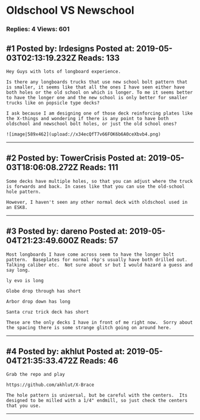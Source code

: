 # Oldschool VS Newschool

### Replies: 4 Views: 601

## \#1 Posted by: lrdesigns Posted at: 2019-05-03T02:13:19.232Z Reads: 133

```
Hey Guys with lots of longboard experience. 

Is there any longboards trucks that use new school bolt pattern that is smaller, it seems like that all the ones I have seen either have both holes or the old school on which is longer. To me it seems better to have the longer one and the new school is only better for smaller trucks like on popsicle type decks?

I ask because I am designing one of those deck reinforcing plates like the X-things and wondering if there is any point to have both oldschool and newschool bolt holes, or just the old school ones?

![image|589x462](upload://x34ecQfT7v66FOK6b6A0ceXbvb4.png)
```

---
## \#2 Posted by: TowerCrisis Posted at: 2019-05-03T18:06:08.272Z Reads: 111

```
Some decks have multiple holes, so that you can adjust where the truck is forwards and back. In cases like that you can use the old-school hole pattern.

However, I haven't seen any other normal deck with oldschool used in an ESK8.
```

---
## \#3 Posted by: dareno Posted at: 2019-05-04T21:23:49.600Z Reads: 57

```
Most longboards I have come across seem to have the longer bolt pattern.  Baseplates for normal rkp's usually have both drilled out.  Talking caliber etc.  Not sure about sr but I would hazard a guess and say long.  

ly evo is long

Globe drop through has short

Arbor drop down has long

Santa cruz trick deck has short

These are the only decks I have in front of me right now.  Sorry about the spacing there is some strange glitch going on around here.
```

---
## \#4 Posted by: akhlut Posted at: 2019-05-04T21:35:33.472Z Reads: 46

```
Grab the repo and play

https://github.com/akhlut/X-Brace

The hole pattern is universal, but be careful with the centers.  Its designed to be milled with a 1/4" endmill, so just check the centers that you use.
```

---
